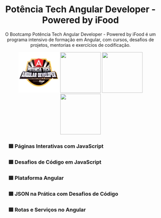 <div align="center">
  <h1>Potência Tech Angular Developer - Powered by iFood</h1>
</div>
<p align="center">O Bootcamp Potência Tech Angular Developer - Powered by iFood é um programa intensivo de formação em Angular, com cursos, desafios de projetos, mentorias e exercícios de codificação.</p>
<div align="center">
  <img src="https://raw.githubusercontent.com/devsophya/Potencia-Tech-Angular-Developer-Powered-by-iFood/refs/heads/main/Capa%20ReadMe/angular.webp" width="128px" height="128px">
  <img src="https://img.icons8.com/color/512/angularjs.png" width="128px" height="128px">
  <img src="https://img.icons8.com/color/200/javascript.png" width="128px" height="128px">
  <img src="https://icons.veryicon.com/png/o/business/vscode-program-item-icon/typescript.png" width="128px" height="128px">
</div>

<div>
  <ul>
    <h3> 🟥 Páginas Interativas com JavaScript
    <h3> 🟥 Desafios de Código em JavaScript
    <h3> 🟥 Plataforma Angular 
    <h3> 🟥 JSON na Prática com Desafios de Código
    <h3> 🟥 Rotas e Serviços no Angular
  </ul>
</div>
